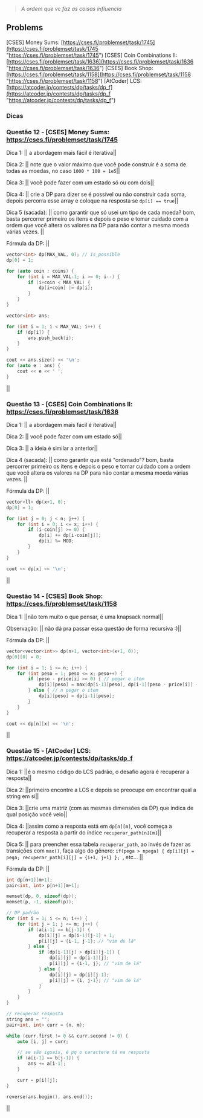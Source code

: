 > _A ordem que vc faz as coisas influencia_

## Problems
[CSES] Money Sums: [https://cses.fi/problemset/task/1745](https://cses.fi/problemset/task/1745 "https://cses.fi/problemset/task/1745")
[CSES] Coin Combinations II: [https://cses.fi/problemset/task/1636](https://cses.fi/problemset/task/1636 "https://cses.fi/problemset/task/1636")
[CSES] Book Shop: [https://cses.fi/problemset/task/1158](https://cses.fi/problemset/task/1158 "https://cses.fi/problemset/task/1158")
[AtCoder] LCS: [https://atcoder.jp/contests/dp/tasks/dp_f](https://atcoder.jp/contests/dp/tasks/dp_f "https://atcoder.jp/contests/dp/tasks/dp_f")

### Dicas
### Questão 12 - [CSES] Money Sums: https://cses.fi/problemset/task/1745

Dica 1: || a abordagem mais fácil é iterativa||

Dica 2: || note que o valor máximo que você pode construir é a soma de todas as moedas, no caso `1000 * 100 = 1e5`||

Dica 3: || você pode fazer com um estado só ou com dois||

Dica 4: || crie a DP para dizer se é possível ou não construir cada soma, depois percorra esse array e coloque na resposta se `dp[i] == true`||

Dica 5 (sacada): || como garantir que só usei um tipo de cada moeda? bom, basta percorrer primeiro os itens e depois o peso e tomar cuidado com a ordem que você altera os valores na DP para não contar a mesma moeda várias vezes. ||

Fórmula da DP: 
||
```c++
vector<int> dp(MAX_VAL, 0); // is_possible
dp[0] = 1;

for (auto coin : coins) {
    for (int i = MAX_VAL-1; i >= 0; i--) {
        if (i+coin < MAX_VAL) {
            dp[i+coin] |= dp[i];
        }
    }
}

vector<int> ans;

for (int i = 1; i < MAX_VAL; i++) {
    if (dp[i]) {
        ans.push_back(i);
    }
}

cout << ans.size() << '\n';
for (auto e : ans) {
    cout << e << ' ';
}
```
||
### Questão 13 - [CSES] Coin Combinations II: https://cses.fi/problemset/task/1636

Dica 1: || a abordagem mais fácil é iterativa||

Dica 2: || você pode fazer com um estado só||

Dica 3: || a ideia é similar a anterior||

Dica 4 (sacada): || como garantir que está "ordenado"? bom, basta percorrer primeiro os itens e depois o peso e tomar cuidado com a ordem que você altera os valores na DP para não contar a mesma moeda várias vezes. ||

Fórmula da DP: 
||
```c++
vector<ll> dp(x+1, 0);
dp[0] = 1;

for (int j = 0; j < n; j++) {
    for (int i = 0; i <= x; i++) {
        if (i-coin[j] >= 0) {
            dp[i] += dp[i-coin[j]];
            dp[i] %= MOD;
        }
    }
}

cout << dp[x] << '\n';
```
||
### Questão 14 - [CSES] Book Shop: https://cses.fi/problemset/task/1158

Dica 1: ||não tem muito o que pensar, é uma knapsack normal||

Observação: || não dá pra passar essa questão de forma recursiva :)||

Fórmula da DP: 
||
```c++
vector<vector<int>> dp(n+1, vector<int>(x+1, 0));
dp[0][0] = 0;

for (int i = 1; i <= n; i++) {
    for (int peso = 1; peso <= x; peso++) {
        if (peso - price[i] >= 0) { // pegar o item
            dp[i][peso] = max(dp[i-1][peso], dp[i-1][peso - price[i]] + pages[i]);
        } else { // n pegar o item
            dp[i][peso] = dp[i-1][peso];
        }
    }
}

cout << dp[n][x] << '\n';
```
||
### Questão 15 - [AtCoder] LCS: https://atcoder.jp/contests/dp/tasks/dp_f

Dica 1: ||é o mesmo código do LCS padrão, o desafio agora é recuperar a resposta||

Dica 2: ||primeiro encontre a LCS e depois se preocupe em encontrar qual a string em si||

Dica 3: ||crie uma matriz (com as mesmas dimensões da DP) que indica de qual posição você veio||

Dica 4: ||assim como a resposta está em `dp[n][m]`, você começa a recuperar a resposta a partir do índice `recuperar_path[n][m]`||

Dica 5: || para preencher essa tabela `recuperar_path`, ao invés de fazer as transições com `max()`, faça algo do gênero: `if(pega > npega) { dp[i][j] = pega; recuperar_path[i][j] = {i+1, j+1} }; `, etc... ||

Fórmula da DP: 
||
```c++
int dp[n+1][m+1];
pair<int, int> p[n+1][m+1];

memset(dp, 0, sizeof(dp));
memset(p, -1, sizeof(p));

// DP padrão
for (int i = 1; i <= n; i++) {
    for (int j = 1; j <= m; j++) {
        if (a[i-1] == b[j-1]) {
            dp[i][j] = dp[i-1][j-1] + 1;
            p[i][j] = {i-1, j-1}; // "vim de lá"
        } else {
            if (dp[i-1][j] > dp[i][j-1]) {
                dp[i][j] = dp[i-1][j];
                p[i][j] = {i-1, j}; // "vim de lá"
            } else {
                dp[i][j] = dp[i][j-1];
                p[i][j] = {i, j-1}; // "vim de lá"
            }
        }
    }
}

// recuperar resposta
string ans = "";
pair<int, int> curr = {n, m};

while (curr.first != 0 && curr.second != 0) {
    auto [i, j] = curr;

    // se são iguais, é pq o caractere tá na resposta
    if (a[i-1] == b[j-1]) {
        ans += a[i-1];
    }

    curr = p[i][j];
}

reverse(ans.begin(), ans.end());
```
||

